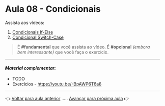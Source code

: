 # Aula 08 - Condicionais 

Assista aos vídeos: 

  1. [Condicionais If-Else](https://www.youtube.com/embed/KJYSXTYgL_o?start=47&end=800)
  1. [Condicional Switch-Case](https://www.youtube.com/embed/JTLgFZyBUN4?start=30&end=973)

> É **#fundamental** que você assista ao vídeo. É **#opcional** _(embora bem interessante)_ que você faça o exercício.

---

#### _Material complementar:_

* TODO
* Exercícios - https://youtu.be/-BpAWP6T6a8

---

👈 [Voltar para aula anterior](../aula07/aula.md) ..... [Avançar para próxima aula](../aula09/aula.md) 👉